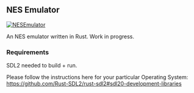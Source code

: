 ## NES Emulator

[![NESEmulator](https://github.com/MWJones96/NESEmulator/actions/workflows/rust_workflow.yml/badge.svg)](https://github.com/MWJones96/NESEmulator/actions/workflows/rust_workflow.yml)

An NES emulator written in Rust. Work in progress.

### Requirements

SDL2 needed to build + run.

Please follow the instructions here for your particular Operating System:
https://github.com/Rust-SDL2/rust-sdl2#sdl20-development-libraries